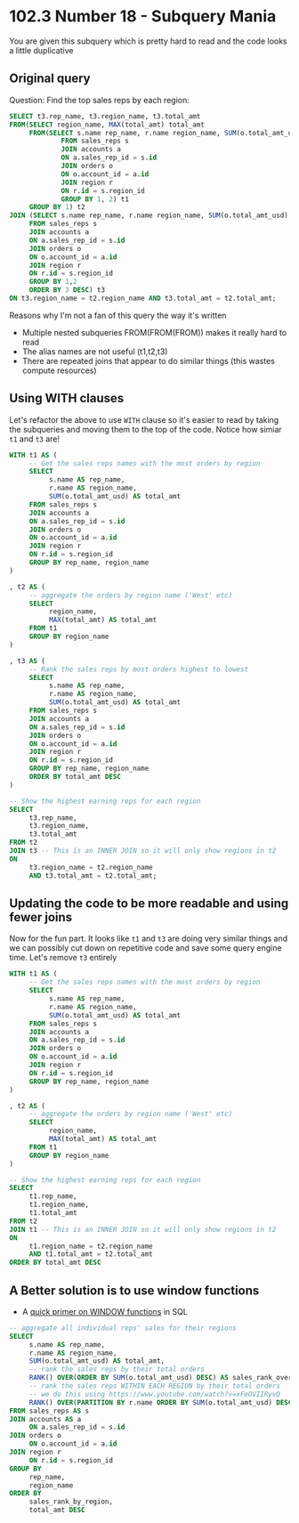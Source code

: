 # 102.3 Number 18 - Subquery Mania

You are given this subquery which is pretty hard to read and the code looks a little duplicative

## Original query

Question: Find the top sales reps by each region:

```sql
SELECT t3.rep_name, t3.region_name, t3.total_amt
FROM(SELECT region_name, MAX(total_amt) total_amt
     FROM(SELECT s.name rep_name, r.name region_name, SUM(o.total_amt_usd) total_amt
             FROM sales_reps s
             JOIN accounts a
             ON a.sales_rep_id = s.id
             JOIN orders o
             ON o.account_id = a.id
             JOIN region r
             ON r.id = s.region_id
             GROUP BY 1, 2) t1
     GROUP BY 1) t2
JOIN (SELECT s.name rep_name, r.name region_name, SUM(o.total_amt_usd) total_amt
     FROM sales_reps s
     JOIN accounts a
     ON a.sales_rep_id = s.id
     JOIN orders o
     ON o.account_id = a.id
     JOIN region r
     ON r.id = s.region_id
     GROUP BY 1,2
     ORDER BY 3 DESC) t3
ON t3.region_name = t2.region_name AND t3.total_amt = t2.total_amt;
```

Reasons why I'm not a fan of this query the way it's written
- Multiple nested subqueries FROM(FROM(FROM)) makes it really hard to read
- The alias names are not useful (t1,t2,t3)
- There are repeated joins that appear to do similar things (this wastes compute resources)


## Using WITH clauses

Let's refactor the above to use `WITH` clause so it's easier to read by taking the subqueries and moving them to the top of the code. Notice how simiar `t1` and `t3` are!

```sql
WITH t1 AS (
     -- Get the sales reps names with the most orders by region
     SELECT 
          s.name AS rep_name, 
          r.name AS region_name, 
          SUM(o.total_amt_usd) AS total_amt
     FROM sales_reps s
     JOIN accounts a
     ON a.sales_rep_id = s.id
     JOIN orders o
     ON o.account_id = a.id
     JOIN region r
     ON r.id = s.region_id
     GROUP BY rep_name, region_name
)

, t2 AS (
     -- aggregate the orders by region name ('West' etc)
     SELECT 
          region_name, 
          MAX(total_amt) AS total_amt
     FROM t1
     GROUP BY region_name
)

, t3 AS (
     -- Rank the sales reps by most orders highest to lowest
     SELECT 
          s.name AS rep_name, 
          r.name AS region_name, 
          SUM(o.total_amt_usd) AS total_amt
     FROM sales_reps s
     JOIN accounts a
     ON a.sales_rep_id = s.id
     JOIN orders o
     ON o.account_id = a.id
     JOIN region r
     ON r.id = s.region_id
     GROUP BY rep_name, region_name
     ORDER BY total_amt DESC
)

-- Show the highest earning reps for each region
SELECT 
     t3.rep_name, 
     t3.region_name, 
     t3.total_amt
FROM t2 
JOIN t3 -- This is an INNER JOIN so it will only show regions in t2
ON 
     t3.region_name = t2.region_name 
     AND t3.total_amt = t2.total_amt;
```

## Updating the code to be more readable and using fewer joins

Now for the fun part. It looks like `t1` and `t3` are doing very similar things and we can possibly cut down on repetitive code and save some query engine time. Let's remove `t3` entirely

```sql
WITH t1 AS (
     -- Get the sales reps names with the most orders by region
     SELECT 
          s.name AS rep_name, 
          r.name AS region_name, 
          SUM(o.total_amt_usd) AS total_amt
     FROM sales_reps s
     JOIN accounts a
     ON a.sales_rep_id = s.id
     JOIN orders o
     ON o.account_id = a.id
     JOIN region r
     ON r.id = s.region_id
     GROUP BY rep_name, region_name
)

, t2 AS (
     -- aggregate the orders by region name ('West' etc)
     SELECT 
          region_name, 
          MAX(total_amt) AS total_amt
     FROM t1
     GROUP BY region_name
)

-- Show the highest earning reps for each region
SELECT 
     t1.rep_name, 
     t1.region_name, 
     t1.total_amt
FROM t2 
JOIN t1 -- This is an INNER JOIN so it will only show regions in t2
ON 
     t1.region_name = t2.region_name 
     AND t1.total_amt = t2.total_amt
ORDER BY total_amt DESC
```

## A Better solution is to use window functions

- A [quick primer on WINDOW functions](https://www.youtube.com/watch?v=xFeOVIIRyvQ) in SQL

```sql
-- aggregate all individual reps' sales for their regions
SELECT 
     s.name AS rep_name, 
     r.name AS region_name, 
     SUM(o.total_amt_usd) AS total_amt,
     -- rank the sales reps by their total orders
     RANK() OVER(ORDER BY SUM(o.total_amt_usd) DESC) AS sales_rank_overall,
     -- rank the sales reps WITHIN EACH REGION by their total orders
     -- we do this using https://www.youtube.com/watch?v=xFeOVIIRyvQ
     RANK() OVER(PARTITION BY r.name ORDER BY SUM(o.total_amt_usd) DESC) AS sales_rank_by_region
FROM sales_reps AS s
JOIN accounts AS a
     ON a.sales_rep_id = s.id
JOIN orders o 
     ON o.account_id = a.id
JOIN region r
     ON r.id = s.region_id
GROUP BY 
     rep_name, 
     region_name
ORDER BY 
     sales_rank_by_region, 
     total_amt DESC
```






